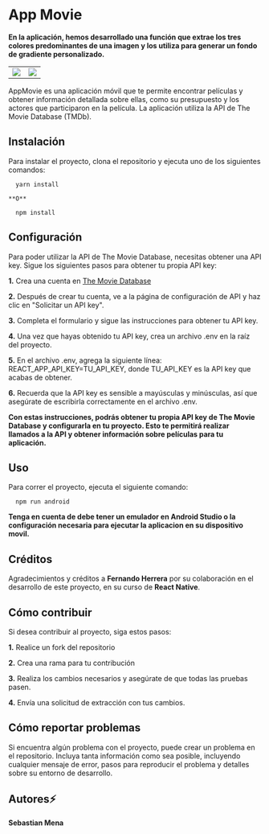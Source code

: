 # App Movie

**En la aplicación, hemos desarrollado una función que extrae los tres colores predominantes de una imagen y los utiliza para generar un fondo de gradiente personalizado.**

<table>
  <tr>
    <td><img src="https://res.cloudinary.com/dafsjo7al/image/upload/v1678388658/hart_otfr2g.jpg"></td>
    <td><img src="https://res.cloudinary.com/dafsjo7al/image/upload/v1678388654/wakanda_rhwdzk.jpg"></td>
  </tr>
</table>

AppMovie es una aplicación móvil que te permite encontrar películas y obtener información detallada sobre ellas, como su presupuesto y los actores que participaron en la película. La aplicación utiliza la API de The Movie Database (TMDb).

## Instalación

Para instalar el proyecto, clona el repositorio y ejecuta uno de los siguientes comandos:

```
  yarn install
```

    **O**

```
  npm install
```

## Configuración

Para poder utilizar la API de The Movie Database, necesitas obtener una API key. Sigue los siguientes pasos para obtener tu propia API key:

**1.** Crea una cuenta en [The Movie Database](https://www.themoviedb.org/signup)

**2.** Después de crear tu cuenta, ve a la página de configuración de API y haz clic en "Solicitar un API key".

**3.** Completa el formulario y sigue las instrucciones para obtener tu API key.

**4.** Una vez que hayas obtenido tu API key, crea un archivo .env en la raíz del proyecto.

**5.** En el archivo .env, agrega la siguiente línea: REACT_APP_API_KEY=TU_API_KEY, donde TU_API_KEY es la API key que acabas de obtener.

**6.** Recuerda que la API key es sensible a mayúsculas y minúsculas, así que asegúrate de escribirla correctamente en el archivo .env.

**Con estas instrucciones, podrás obtener tu propia API key de The Movie Database y configurarla en tu proyecto. Esto te permitirá realizar llamados a la API y obtener información sobre películas para tu aplicación.**

## Uso

Para correr el proyecto, ejecuta el siguiente comando:

```
  npm run android
```

**Tenga en cuenta de debe tener un emulador en Android Studio o la configuración necesaria para ejecutar la aplicacion en su dispositivo movil.**

## Créditos

Agradecimientos y créditos a **Fernando Herrera** por su colaboración en el desarrollo de este proyecto, en su curso de **React Native**.

## Cómo contribuir

Si desea contribuir al proyecto, siga estos pasos:

**1.** Realice un fork del repositorio

**2.** Crea una rama para tu contribución

**3.** Realiza los cambios necesarios y asegúrate de que todas las pruebas pasen.

**4.** Envía una solicitud de extracción con tus cambios.

## Cómo reportar problemas

Si encuentra algún problema con el proyecto, puede crear un problema en el repositorio. Incluya tanta información como sea posible, incluyendo cualquier mensaje de error, pasos para reproducir el problema y detalles sobre su entorno de desarrollo.

## Autores⚡

**Sebastian Mena**
